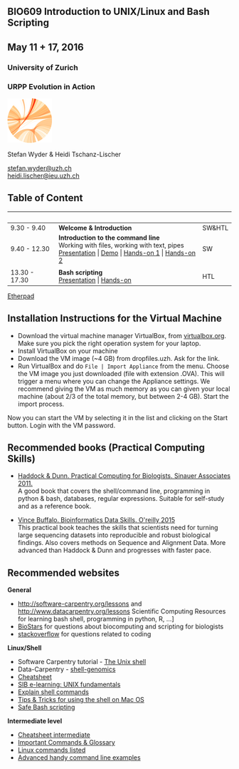 ## BIO609 Introduction to UNIX/Linux and Bash Scripting 

## May 11 + 17, 2016


### University of Zurich
### URPP Evolution in Action
![URPP logo](Logo_URPP_kl2.png)

Stefan Wyder & Heidi Tschanz-Lischer

stefan.wyder@uzh.ch  
heidi.lischer@ieu.uzh.ch


## Table of Content


&nbsp;   | &nbsp; | &nbsp;
-------- | --- | --- 
9.30 - 9.40 | **Welcome & Introduction** | SW&HTL
9.40 - 12.30 | **Introduction to the command line** <br /> Working with files, working with text, pipes <br /> [Presentation](LinuxBash.pdf)  \| [Demo](demo_filesystem.md) \| [Hands-on 1](Hands-on_unix_Part1.md) \| [Hands-on 2](Hands-on_unix_Part2.md) | SW
 | |
13.30 - 17.30 | **Bash scripting** <br /> [Presentation](BashScripting.pdf) \| [Hands-on](Exercises_BashScripting.pdf) | HTL


[Etherpad](https://public.etherpad-mozilla.org/p/BIO609_2016)


## Installation Instructions for the Virtual Machine

- Download the virtual machine manager VirtualBox, from [virtualbox.org](https://www.virtualbox.org/). Make sure you pick the right operation system for your laptop. 
- Install VirtualBox on your machine
- Download the VM image (~4 GB) from dropfiles.uzh. Ask for the link.
- Run VirtualBox and do `File | Import Appliance` from the menu. Choose the VM image you just downloaded (file with extension .OVA). This will trigger a menu where you can change the Appliance settings. We recommend giving the VM as much memory as you can given your local machine (about 2/3 of the total memory, but between 2-4 GB). Start the import process.

Now you can start the VM by selecting it in the list and clicking on the Start button. Login with the VM password. 


## Recommended books (Practical Computing Skills)

- [Haddock & Dunn. Practical Computing for Biologists. Sinauer Associates 2011.](http://practicalcomputing.org)  
  A good book that covers the shell/command line, programming in python & bash, databases, regular expressions. 
  Suitable for self-study and as a reference book.

- [Vince Buffalo. Bioinformatics Data Skills. O'reilly 2015](http://shop.oreilly.com/product/0636920030157.do)  
  This practical book teaches the skills that scientists need for turning large sequencing datasets into reproducible and robust biological findings.
  Also covers methods on Sequence and Alignment Data. 
  More advanced than Haddock & Dunn and progresses with faster pace.


## Recommended websites

**General**  
- <http://software-carpentry.org/lessons> and <http://www.datacarpentry.org/lessons>
  Scientific Computing Resources for learning bash shell, programming in python, R, …]  
- [BioStars](https://www.biostars.org/) for questions about biocomputing and scripting for biologists  
- [stackoverflow](http://stackoverflow.com/) for questions related to coding

**Linux/Shell**  
- Software Carpentry tutorial - [The Unix shell](http://swcarpentry.github.io/shell-novice)   
- Data-Carpentry - [shell-genomics](http://github.com/datacarpentry/shell-genomics/tree/gh-pages/lessons) 
- [Cheatsheet](https://github.com/swcarpentry/boot-camps/blob/master/shell/shell_cheatsheet.md)  
- [SIB e-learning: UNIX fundamentals](http://edu.isb-sib.ch/pluginfile.php/2878/mod_resource/content/3/couselab-html/content.html)  
- [Explain shell commands](http://explainshell.com/)   
- [Tips & Tricks for using the shell on Mac OS](http://furbo.org/2014/09/03/the-terminal/)  
- [Safe Bash scripting](http://robertmuth.blogspot.ch/2012/08/better-bash-scripting-in-15-minutes.html)

**Intermediate level**  
- [Cheatsheet intermediate](http://www.cheatography.com/davechild/cheat-sheets/linux-command-line/pdf/)  
- [Important Commands & Glossary](http://swcarpentry.github.io/shell-novice/reference.html)  
- [Linux commands listed](http://www.gnu.org/software/coreutils/manual/coreutils.html)  
- [Advanced handy command line examples](http://www.commandlinefu.com/)  
